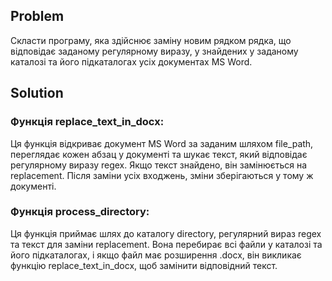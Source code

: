 ## Problem
Скласти програму, яка здійснює заміну новим рядком рядка, що відповідає заданому регулярному виразу, у знайдених у заданому каталозі та його підкаталогах усіх документах MS Word.
## Solution

### Функція replace_text_in_docx:
Ця функція відкриває документ MS Word за заданим шляхом file_path, переглядає кожен абзац у документі та шукає текст, який відповідає регулярному виразу regex. Якщо текст знайдено, він замінюється на replacement. Після заміни усіх входжень, зміни зберігаються у тому ж документі.

### Функція process_directory:
Ця функція приймає шлях до каталогу directory, регулярний вираз regex та текст для заміни replacement. Вона перебирає всі файли у каталозі та його підкаталогах, і якщо файл має розширення .docx, він викликає функцію replace_text_in_docx, щоб замінити відповідний текст.
